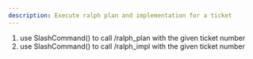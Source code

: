 ```yaml
---
description: Execute ralph plan and implementation for a ticket
---
```


1. use SlashCommand() to call /ralph_plan with the given ticket number
2. use SlashCommand() to call /ralph_impl with the given ticket number
